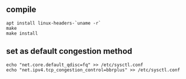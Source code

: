 ## compile 
```
apt install linux-headers-`uname -r`
make
make install
```

## set as default congestion method

```
echo "net.core.default_qdisc=fq" >> /etc/sysctl.conf
echo "net.ipv4.tcp_congestion_control=bbrplus" >> /etc/sysctl.conf
```